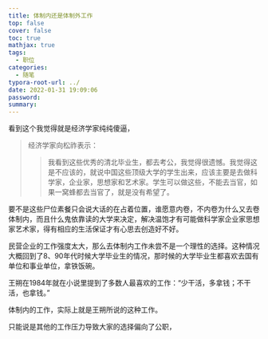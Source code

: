 ```yaml
---
title: 体制内还是体制外工作
top: false
cover: false
toc: true
mathjax: true
tags:
  - 职位
categories:
  - 随笔
typora-root-url: ../
date: 2022-01-31 19:09:06
password:
summary:
---
```


看到这个我觉得就是经济学家纯纯傻逼，

> 经济学家向松祚表示：
>
> > 我看到这些优秀的清北毕业生，都去考公，我觉得很遗憾。我觉得这是不应该的，就说中国这些顶级大学的学生出来，应该主要是去做科学家，企业家，思想家和艺术家。学生可以做这些，不能去当官，如果一窝蜂都去当官了，就是没有希望了。

要不是这些尸位素餐只会说大话的在占着位置，谁愿意内卷，不内卷为什么又去卷体制内，而且什么鬼依靠读的大学来决定，解决温饱才有可能做科学家企业家思想家艺术家，得有相应的生活保证才有心思去创造好不好。

民营企业的工作强度太大，那么去体制内工作未尝不是一个理性的选择。这种情况大概回到了8、90年代时候大学毕业生的情况，那时候的大学毕业生都喜欢去国有单位和事业单位，拿铁饭碗。

王朔在1984年就在小说里提到了多数人最喜欢的工作：“少干活，多拿钱；不干活，也拿钱。”

体制内的工作，实际上就是王朔所说的这种工作。

只能说是其他的工作压力导致大家的选择偏向了公职，
